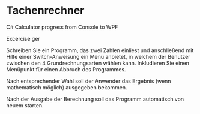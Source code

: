 # Tachenrechner
C# Calculator progress from Console to WPF

Excercise ger

Schreiben Sie ein Programm, das zwei Zahlen einliest und anschließend mit Hilfe
einer Switch-Anweisung ein Menü anbietet, in welchem der Benutzer zwischen
den 4 Grundrechnungsarten wählen kann. Inkludieren Sie einen Menüpunkt für
einen Abbruch des Programmes.

Nach entsprechender Wahl soll der Anwender das Ergebnis (wenn mathematisch möglich)
ausgegeben bekommen.

Nach der Ausgabe der Berechnung soll das Programm automatisch von neuem starten.
